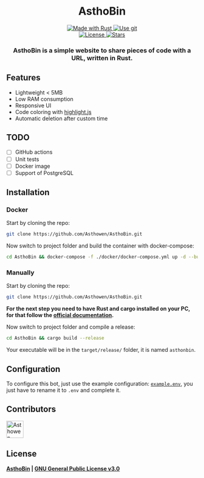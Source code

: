 <!--suppress HtmlDeprecatedAttribute -->
<h1 align="center">
  AsthoBin
</h1>
<p align="center">
    <a href="https://www.rust-lang.org/">
        <img src="https://img.shields.io/badge/Rust-000000?style=for-the-badge&logo=rust&logoColor=white" alt="Made with Rust">
    </a>
    <a href="https://github.com/Asthowen/AsthoBin">
        <img src="https://img.shields.io/badge/Git-F05032?style=for-the-badge&logo=git&logoColor=white" alt="Use git">
    </a>
    <br>
    <a href="https://github.com/Asthowen/AsthoBin/blob/main/LICENSE">
        <img src="https://img.shields.io/github/license/Asthowen/AsthoBin?style=for-the-badge" alt="License">
    </a>
    <a href="https://github.com/Asthowen/AsthoBin/stargazers">
        <img src="https://img.shields.io/github/stars/Asthowen/AsthoBin?style=for-the-badge" alt="Stars">
    </a>
</p>
<h3 align="center">
    <strong>AsthoBin is a simple website to share pieces of code with a URL, written in Rust.</strong>
</h3>

## Features
* Lightweight < 5MB
* Low RAM consumption
* Responsive UI
* Code coloring with [highlight.js](https://highlightjs.org/)
* Automatic deletion after custom time

## TODO
- [ ] GitHub actions
- [ ] Unit tests
- [ ] Docker image
- [ ] Support of PostgreSQL

## Installation
### Docker
Start by cloning the repo:
```bash
git clone https://github.com/Asthowen/AsthoBin.git
```

Now switch to project folder and build the container with docker-compose:
```bash
cd AsthoBin && docker-compose -f ./docker/docker-compose.yml up -d --build
```

### Manually
Start by cloning the repo:
```bash
git clone https://github.com/Asthowen/AsthoBin.git
```
**For the next step you need to have Rust and cargo installed on your PC, for that follow the [official documentation](https://www.rust-lang.org/tools/install).**

Now switch to project folder and compile a release:
```bash
cd AsthoBin && cargo build --release
```

Your executable will be in the `target/release/` folder, it is named `asthonbin`.

## Configuration
To configure this bot, just use the example configuration: [`example.env`](https://github.com/Asthowen/DiscordBotPihole/blob/main/example.env), you just have to rename it to `.env` and complete it.

## Contributors
[<img width="45" src="https://avatars.githubusercontent.com/u/59535754?v=4" alt="Asthowen">](https://github.com/Asthowen)

## License
**[AsthoBin](https://github.com/Asthowen/AsthoBin) | [GNU General Public License v3.0](https://github.com/Asthowen/AsthoBin/blob/main/LICENSE)**